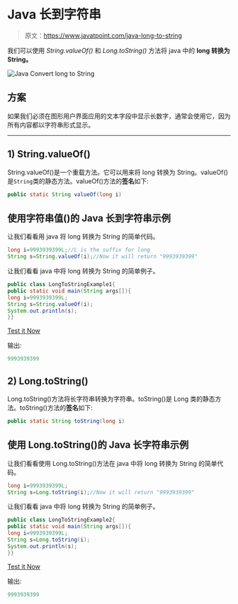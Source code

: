 # Java 长到字符串

> 原文：<https://www.javatpoint.com/java-long-to-string>

我们可以使用 *String.valueOf()* 和 *Long.toString()* 方法将 java 中的 **long 转换为 String。**

![Java Convert long to String](../img/ec097adee7be77e1df1aa803b68aa249.png)

## 方案

如果我们必须在图形用户界面应用的文本字段中显示长数字，通常会使用它，因为所有内容都以字符串形式显示。

* * *

## 1) String.valueOf()

String.valueOf()是一个重载方法。它可以用来将 long 转换为 String。valueOf()是`String`类的静态方法。valueOf()方法的**签名**如下:

```java
public static String valueOf(long i)

```

## 使用字符串值()的 Java 长到字符串示例

让我们看看用 java 将 long 转换为 String 的简单代码。

```java
long i=9993939399L;//L is the suffix for long
String s=String.valueOf(i);//Now it will return "9993939399"

```

让我们看看 java 中将 long 转换为 String 的简单例子。

```java
public class LongToStringExample1{
public static void main(String args[]){
long i=9993939399L;
String s=String.valueOf(i);
System.out.println(s);
}}

```

[Test it Now](https://www.javatpoint.com/opr/test.jsp?filename=LongToStringExample1)

输出:

```java
9993939399

```

## 2) Long.toString()

Long.toString()方法将长字符串转换为字符串。toString()是 Long 类的静态方法。toString()方法的**签名**如下:

```java
public static String toString(long i)

```

## 使用 Long.toString()的 Java 长字符串示例

让我们看看使用 Long.toString()方法在 java 中将 long 转换为 String 的简单代码。

```java
long i=9993939399L;
String s=Long.toString(i);//Now it will return "9993939399"

```

让我们看看 java 中将 long 转换为 String 的简单例子。

```java
public class LongToStringExample2{
public static void main(String args[]){
long i=9993939399L;
String s=Long.toString(i);
System.out.println(s);
}}

```

[Test it Now](https://www.javatpoint.com/opr/test.jsp?filename=LongToStringExample2)

输出:

```java
9993939399

```